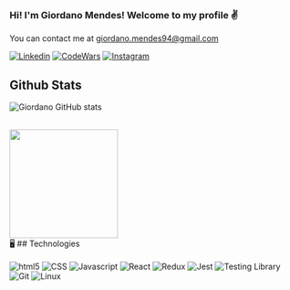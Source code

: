 ### Hi! I'm Giordano Mendes! Welcome to my profile ✌️

You can contact me at giordano.mendes94@gmail.com


[![Linkedin](https://img.shields.io/badge/LinkedIn-0077B5?style=for-the-badge&logo=linkedin&logoColor=white)](https://www.linkedin.com/in/giordanomendesbueno/)
[![CodeWars](https://img.shields.io/badge/Codewars-B1361E?style=for-the-badge&logo=Codewars&logoColor=white)](https://www.codewars.com/users/Giordano94)
[![Instagram](https://img.shields.io/badge/Instagram-E4405F?style=for-the-badge&logo=instagram&logoColor=white)](https://www.instagram.com/g_mendesb/)

## Github Stats

![Giordano GitHub stats](https://github-readme-stats.vercel.app/api?username=Giordano94&show_icons=true&theme=tokyonight)

<br>

<img height="190em" src="https://github-readme-stats.vercel.app/api/top-langs/?username=Giordano94&layout=compact&langs_count=7&theme=tokyonight"/>

<br>
 🖥️  ## Technologies 

<div style='display: inline_block' ><br/>
<img aling='center' alt='html5' src='https://img.shields.io/badge/HTML5-E34F26?style=for-the-badge&logo=html5&logoColor=white'>
<img aling='center' alt='CSS' src='https://img.shields.io/badge/CSS3-1572B6?style=for-the-badge&logo=css3&logoColor=white'>
<img aling='center' alt='Javascript' src='https://img.shields.io/badge/JavaScript-F7DF1E?style=for-the-badge&logo=javascript&logoColor=black'>
<img aling='center' alt='React' src='https://img.shields.io/badge/React-20232A?style=for-the-badge&logo=react&logoColor=61DAFB'>
<img aling='center' alt='Redux' src='https://img.shields.io/badge/Redux-593D88?style=for-the-badge&logo=redux&logoColor=white'>
<img aling='center' alt='Jest' src='https://img.shields.io/badge/Jest-323330?style=for-the-badge&logo=Jest&logoColor=white'>
<img aling='center' alt='Testing Library' src='https://img.shields.io/badge/testing%20library-323330?style=for-the-badge&logo=testing-library&logoColor=red'>
<img aling='center' alt='Git' src='https://img.shields.io/badge/GIT-E44C30?style=for-the-badge&logo=git&logoColor=white'>
<img aling='center' alt='Linux' src='https://img.shields.io/badge/Linux-FCC624?style=for-the-badge&logo=linux&logoColor=black'>
</div>



